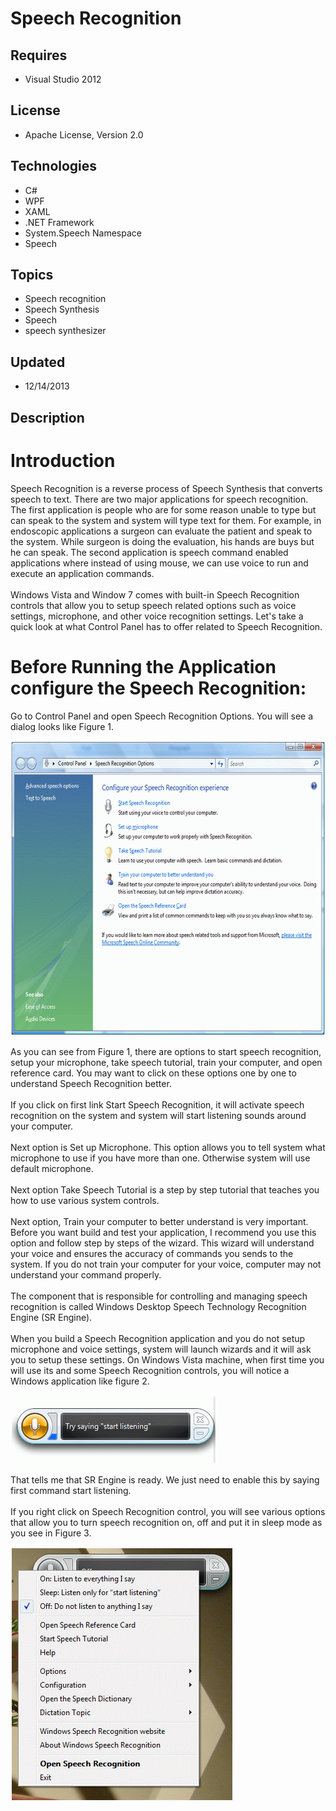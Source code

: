 # Speech Recognition
## Requires
- Visual Studio 2012
## License
- Apache License, Version 2.0
## Technologies
- C#
- WPF
- XAML
- .NET Framework
- System.Speech Namespace
- Speech
## Topics
- Speech recognition
- Speech Synthesis
- Speech
- speech synthesizer
## Updated
- 12/14/2013
## Description

<h1>Introduction</h1>
<p><span>Speech Recognition is a reverse process of Speech Synthesis that converts speech to text. There are two major applications for speech recognition. The first application is people who are for some reason unable to type but can speak to the system and
 system will type text for them. For example, in endoscopic applications a surgeon can evaluate the patient and speak to the system. While surgeon is doing the evaluation, his hands are buys but he can speak. The second application is speech command enabled
 applications where instead of using mouse, we can use voice to run and execute an application commands.</span><br>
<br>
<span>Windows Vista and Window 7 comes with built-in Speech Recognition controls that allow you to setup speech related options such as voice settings, microphone, and other voice recognition settings. Let's take a quick look at what Control Panel has to offer
 related to Speech Recognition.</span></p>
<h1>Before Running the Application configure the Speech Recognition:</h1>
<p><span>Go to Control Panel and open Speech Recognition Options. You will see a dialog looks like Figure 1.</span></p>
<p><span><img id="104518" src="104518-image1.gif" alt="" width="628" height="472"><br>
</span></p>
<p><span><span>As you can see from Figure 1, there are options to start speech recognition, setup your microphone, take speech tutorial, train your computer, and open reference card. You may want to click on these options one by one to understand Speech Recognition
 better.</span><br>
<br>
<span>If you click on first link Start Speech Recognition, it will activate speech recognition on the system and system will start listening sounds around your computer.</span><br>
<br>
<span>Next option is Set up Microphone. This option allows you to tell system what microphone to use if you have more than one. Otherwise system will use default microphone.</span><br>
<br>
<span>Next option Take Speech Tutorial is a step by step tutorial that teaches you how to use various system controls.</span><br>
<br>
<span>Next option, Train your computer to better understand is very important. Before you want build and test your application, I recommend you use this option and follow step by steps of the wizard. This wizard will understand your voice and ensures the accuracy
 of commands you sends to the system. If you do not train your computer for your voice, computer may not understand your command properly.</span><br>
<br>
<span>The component that is responsible for controlling and managing speech recognition is called Windows Desktop Speech Technology Recognition Engine (SR Engine).</span><br>
<br>
<span>When you build a Speech Recognition application and you do not setup microphone and voice settings, system will launch wizards and it will ask you to setup these settings. On Windows Vista machine, when first time you will use its and some Speech Recognition
 controls, you will notice a Windows application like figure 2.</span></span></p>
<p><span><span><img id="104519" src="104519-image2.gif" alt="" width="330" height="110"></span></span></p>
<p><span>That tells me that SR Engine is ready. We just need to enable this by saying first command start listening.&nbsp;</span><br>
<br>
<span>If you right click on Speech Recognition control, you will see various options that allow you to turn speech recognition on, off and put it in sleep mode as you see in Figure 3.</span></p>
<p><img id="104520" src="104520-image3.gif" alt="" width="357" height="407"></p>
